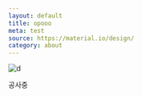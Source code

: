 ```yaml
---
layout: default
title: opooo
meta: test
source: https://material.io/design/
category: about
---
```

![d]({{site.baseurl}}/img/21-08-29-react-1.png)

공사중